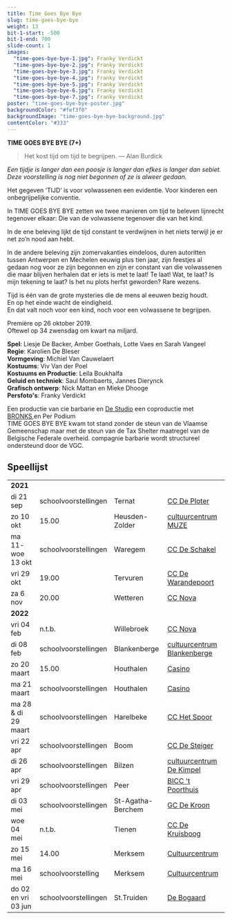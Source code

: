 ```yaml
---
title: Time Goes Bye Bye
slug: time-goes-bye-bye
weight: 13
bit-1-start: -500
bit-1-end: 700
slide-count: 1
images:
  "time-goes-bye-bye-1.jpg": Franky Verdickt
  "time-goes-bye-bye-2.jpg": Franky Verdickt
  "time-goes-bye-bye-3.jpg": Franky Verdickt
  "time-goes-bye-bye-4.jpg": Franky Verdickt
  "time-goes-bye-bye-5.jpg": Franky Verdickt
  "time-goes-bye-bye-6.jpg": Franky Verdickt
  "time-goes-bye-bye-7.jpg": Franky Verdickt
poster: "time-goes-bye-bye-poster.jpg"
backgroundColor: "#fef3f0"
backgroundImage: "time-goes-bye-bye-background.jpg"
contentColor: "#333"
---
```


**TIME GOES BYE BYE (7+)**<br>

> Het kost tijd om tijd te begrijpen.
> — Alan Burdick

<em>Een tijdje is langer dan een poosje is langer dan efkes is langer dan sebiet.</em><br>
<em>Deze voorstelling is nog niet begonnen of ze is alweer gedaan.</em><br>

Het gegeven ‘TIJD’ is voor volwassenen een evidentie. Voor kinderen een onbegrijpelijke conventie.

In TIME GOES BYE BYE zetten we twee manieren om tijd te beleven lijnrecht tegenover elkaar: Die van de volwassene tegenover die van het kind.

In de ene beleving lijkt de tijd constant te verdwijnen in het niets terwijl je er net zo’n nood aan hebt.

In de andere beleving zijn zomervakanties eindeloos, duren autoritten tussen Antwerpen en Mechelen eeuwig plus tien jaar, zijn feestjes al gedaan nog voor ze zijn begonnen en zijn er constant van die volwassenen die maar blijven herhalen dat er iets is met te laat! Te laat! Wat, te laat? Is mijn tekening te laat? Is het nu plots herfst geworden? Rare wezens.

Tijd is één van de grote mysteries die de mens al eeuwen bezig houdt.<br>
En op het einde wacht de eindigheid.<br>
En dat valt noch voor een kind, noch voor een volwassene te begrijpen.

Première op 26 oktober 2019.<br>
Oftewel op 34 zwensdag om kwart na miljard.<br>

**Spel**: Liesje De Backer, Amber Goethals, Lotte Vaes en Sarah Vangeel<br>
**Regie**: Karolien De Bleser<br>
**Vormgeving**: Michiel Van Cauwelaert<br>
**Kostuums**: Viv Van der Poel<br>
**Kostuums en Productie**: Leila Boukhalfa<br>
**Geluid en techniek**: Saul Mombaerts, Jannes Dierynck<br>
**Grafisch ontwerp**: Nick Mattan en Mieke Dhooge<br>
**Persfoto's**: Franky Verdickt<br>

Een productie van cie barbarie en <a href="http://www.destudio.com/">De Studio</a>
een coproductie met <a href="https://www.bronks.be/nl/">BRONKS</a>,en Per Podium<br>
TIME GOES BYE BYE kwam tot stand zonder de steun van de Vlaamse Gemeenschap maar met de steun van de Tax Shelter maatregel van de Belgische Federale overheid.
compagnie barbarie wordt structureel ondersteund door de VGC.

## Speellijst

<div class="table-responsive">
<table class="speellijst">
<tr><td colspan="5"><strong>2021</strong></td></tr>
<tr><td>di 21 sep</td><td>schoolvoorstellingen</td><td>Ternat</td><td><a href="https://www.ccdeploter.be/">CC De Ploter</a></td></tr>
<tr><td>zo 10 okt</td><td>15.00</td><td>Heusden-Zolder</td><td><a href="https://www.muze.be/">cultuurcentrum MUZE</a></td></tr>
<tr><td>ma 11- woe 13 okt</td><td>schoolvoorstellingen</td><td>Waregem</td><td><a href="https://www.ccdeschakel.be/">CC De Schakel</a></td></tr>
<tr><td>vri 29 okt</td><td>19.00</td><td>Tervuren</td><td><a href="https://www.dewarandepoort.be/">CC De Warandepoort</a></td></tr>
<tr><td>za 6 nov</td><td>20.00</td><td>Wetteren</td><td><a href="https://www.ccnovawetteren.be/">CC Nova</a></td></tr>
<tr><td colspan="5"><strong>2022</strong></td></tr>
<tr><td>vri 04 feb</td><td>n.t.b.</td><td>Willebroek</td><td><a href="https://www.willebroek.be/nl/cc-de-ster/">CC Nova</a></td></tr>
<tr><td>di 08 feb</td><td>schoolvoorstellingen</td><td>Blankenberge</td><td><a href="https://www.blankenberge.be/cultuur">cultuurcentrum Blankenberge</a></td></tr>
<tr><td>zo 20 maart</td><td>15.00</td><td>Houthalen</td><td><a href="https://casino.houthalen-helchteren.be/">Casino</a></td></tr>
<tr><td>ma 21 maart</td><td>schoolvoorstellingen</td><td>Houthalen</td><td><a href="https://casino.houthalen-helchteren.be/">Casino</a></td></tr>
<tr><td>ma 28 & di 29 maart</td><td>schoolvoorstellingen</td><td>Harelbeke</td><td><a href="https://www.cchetspoor.be/">CC Het Spoor</a></td></tr>
<tr><td>vri 22 apr</td><td>schoolvoorstellingen</td><td>Boom</td><td><a href="https://www.desteigerboom.be/">CC De Steiger</a></td></tr>
<tr><td>di 26 apr</td><td>schoolvoorstellingen</td><td>Bilzen</td><td><a href="https://www.dekimpel.be/">cultuurcentrum De Kimpel</a></td></tr>
<tr><td>vri 29 apr</td><td>schoolvoorstellingen</td><td>Peer</td><td><a href="https://www.biccpeer.be/">BICC 't Poorthuis</a></td></tr>
<tr><td>di 03 mei</td><td>schoolvoorstellingen</td><td>St-Agatha-Berchem</td><td><a href="https://www.gcdekroon.be/">GC De Kroon</a></td></tr>
<tr><td>woe 04 mei</td><td>n.t.b.</td><td>Tienen</td><td><a href=https://dekruisboog.tienen.be/>CC De Kruisboog</a></td></tr>
<tr><td>zo 15 mei</td><td>14.00</td><td>Merksem</td><td><a href="https://www.ccmerksem.be/">Cultuurcentrum</a></td></tr>
<tr><td>ma 16 mei</td><td>schoolvoorstelling</td><td>Merksem</td><td><a href="https://www.ccmerksem.be/">Cultuurcentrum</a></td></tr>
<tr><td>do 02 en vri 03 jun</td><td>schoolvoorstellingen</td><td>St.Truiden</td><td><a href="https://www.debogaard.be/">De Bogaard</a></td></tr>

</table>
</div>
